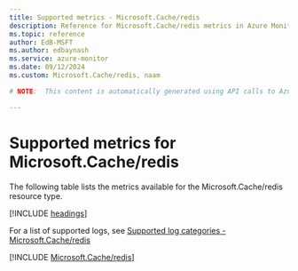 ```yaml
---
title: Supported metrics - Microsoft.Cache/redis
description: Reference for Microsoft.Cache/redis metrics in Azure Monitor.
ms.topic: reference
author: EdB-MSFT
ms.author: edbaynash
ms.service: azure-monitor
ms.date: 09/12/2024
ms.custom: Microsoft.Cache/redis, naam

# NOTE:  This content is automatically generated using API calls to Azure. Any edits made on these files will be overwritten in the next run of the script. 

---
```


  
# Supported metrics for Microsoft.Cache/redis
  
The following table lists the metrics available for the Microsoft.Cache/redis resource type.  
  
  
[!INCLUDE [headings](~/reusable-content/ce-skilling/azure/includes/azure-monitor/reference/metrics/metrics-headings.md)]  
  
  
  
For a list of supported logs, see [Supported log categories - Microsoft.Cache/redis](../supported-logs/microsoft-cache-redis-logs.md)  
  
 

[!INCLUDE [Microsoft.Cache/redis](~/reusable-content/ce-skilling/azure/includes/azure-monitor/reference/metrics/microsoft-cache-redis-metrics-include.md)]  

